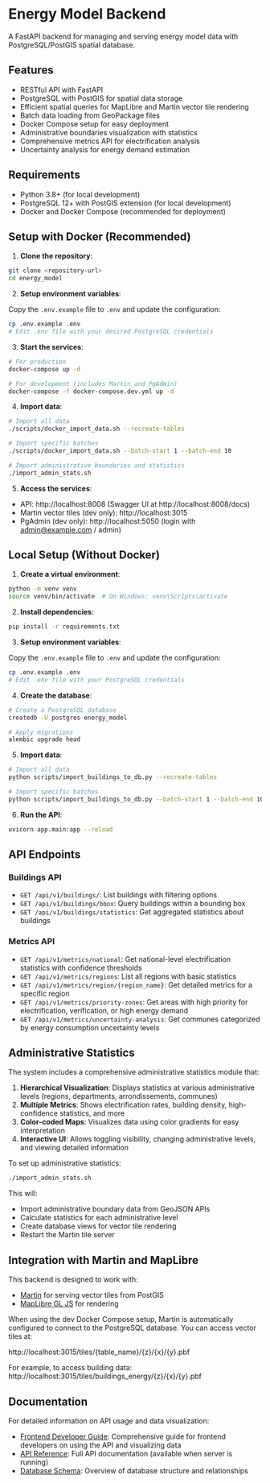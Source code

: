# Energy Model Backend

A FastAPI backend for managing and serving energy model data with PostgreSQL/PostGIS spatial database.

## Features

- RESTful API with FastAPI
- PostgreSQL with PostGIS for spatial data storage
- Efficient spatial queries for MapLibre and Martin vector tile rendering
- Batch data loading from GeoPackage files
- Docker Compose setup for easy deployment
- Administrative boundaries visualization with statistics
- Comprehensive metrics API for electrification analysis
- Uncertainty analysis for energy demand estimation

## Requirements

- Python 3.8+ (for local development)
- PostgreSQL 12+ with PostGIS extension (for local development)
- Docker and Docker Compose (recommended for deployment)

## Setup with Docker (Recommended)

1. **Clone the repository**:

```bash
git clone <repository-url>
cd energy_model
```

2. **Setup environment variables**:

Copy the `.env.example` file to `.env` and update the configuration:

```bash
cp .env.example .env
# Edit .env file with your desired PostgreSQL credentials
```

3. **Start the services**:

```bash
# For production
docker-compose up -d

# For development (includes Martin and PgAdmin)
docker-compose -f docker-compose.dev.yml up -d
```

4. **Import data**:

```bash
# Import all data
./scripts/docker_import_data.sh --recreate-tables

# Import specific batches
./scripts/docker_import_data.sh --batch-start 1 --batch-end 10

# Import administrative boundaries and statistics
./import_admin_stats.sh
```

5. **Access the services**:

- API: http://localhost:8008 (Swagger UI at http://localhost:8008/docs)
- Martin vector tiles (dev only): http://localhost:3015
- PgAdmin (dev only): http://localhost:5050 (login with admin@example.com / admin)

## Local Setup (Without Docker)

1. **Create a virtual environment**:

```bash
python -m venv venv
source venv/bin/activate  # On Windows: venv\Scripts\activate
```

2. **Install dependencies**:

```bash
pip install -r requirements.txt
```

3. **Setup environment variables**:

Copy the `.env.example` file to `.env` and update the configuration:

```bash
cp .env.example .env
# Edit .env file with your PostgreSQL credentials
```

4. **Create the database**:

```bash
# Create a PostgreSQL database
createdb -U postgres energy_model

# Apply migrations
alembic upgrade head
```

5. **Import data**:

```bash
# Import all data
python scripts/import_buildings_to_db.py --recreate-tables

# Import specific batches
python scripts/import_buildings_to_db.py --batch-start 1 --batch-end 10
```

6. **Run the API**:

```bash
uvicorn app.main:app --reload
```

## API Endpoints

### Buildings API
- `GET /api/v1/buildings/`: List buildings with filtering options
- `GET /api/v1/buildings/bbox`: Query buildings within a bounding box
- `GET /api/v1/buildings/statistics`: Get aggregated statistics about buildings

### Metrics API
- `GET /api/v1/metrics/national`: Get national-level electrification statistics with confidence thresholds
- `GET /api/v1/metrics/regions`: List all regions with basic statistics
- `GET /api/v1/metrics/region/{region_name}`: Get detailed metrics for a specific region
- `GET /api/v1/metrics/priority-zones`: Get areas with high priority for electrification, verification, or high energy demand
- `GET /api/v1/metrics/uncertainty-analysis`: Get communes categorized by energy consumption uncertainty levels

## Administrative Statistics

The system includes a comprehensive administrative statistics module that:

1. **Hierarchical Visualization**: Displays statistics at various administrative levels (regions, departments, arrondissements, communes)
2. **Multiple Metrics**: Shows electrification rates, building density, high-confidence statistics, and more
3. **Color-coded Maps**: Visualizes data using color gradients for easy interpretation
4. **Interactive UI**: Allows toggling visibility, changing administrative levels, and viewing detailed information

To set up administrative statistics:
```bash
./import_admin_stats.sh
```

This will:
- Import administrative boundary data from GeoJSON APIs
- Calculate statistics for each administrative level
- Create database views for vector tile rendering
- Restart the Martin tile server

## Integration with Martin and MapLibre

This backend is designed to work with:

- [Martin](https://github.com/maplibre/martin) for serving vector tiles from PostGIS
- [MapLibre GL JS](https://maplibre.org/maplibre-gl-js-docs/api/) for rendering

When using the dev Docker Compose setup, Martin is automatically configured to connect to the PostgreSQL database. You can access vector tiles at:

http://localhost:3015/tiles/{table_name}/{z}/{x}/{y}.pbf

For example, to access building data:
http://localhost:3015/tiles/buildings_energy/{z}/{x}/{y}.pbf

## Documentation

For detailed information on API usage and data visualization:

- [Frontend Developer Guide](docs/frontend_developer_guide.md): Comprehensive guide for frontend developers on using the API and visualizing data
- [API Reference](http://localhost:8008/docs): Full API documentation (available when server is running)
- [Database Schema](docs/database_schema.md): Overview of database structure and relationships

